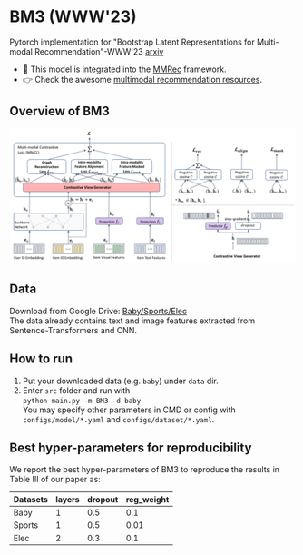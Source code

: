 # BM3 (WWW'23)
Pytorch implementation for "Bootstrap Latent Representations for Multi-modal Recommendation"-WWW'23 [arxiv](https://arxiv.org/abs/2207.05969)

- :twisted_rightwards_arrows: This model is integrated into the [MMRec](https://github.com/enoche/MMRec) framework.
- :point_right: Check the awesome [multimodal recommendation resources](https://github.com/enoche/MultimodalRecSys).

## Overview of BM3
<p>
<img src="./images/bm3.png" width="800">
</p>

## Data  
Download from Google Drive: [Baby/Sports/Elec](https://drive.google.com/drive/folders/13cBy1EA_saTUuXxVllKgtfci2A09jyaG?usp=sharing)  
The data already contains text and image features extracted from Sentence-Transformers and CNN.  

## How to run
1. Put your downloaded data (e.g. `baby`) under `data` dir.
2. Enter `src` folder and run with  
`python main.py -m BM3 -d baby`  
You may specify other parameters in CMD or config with `configs/model/*.yaml` and `configs/dataset/*.yaml`.

## Best hyper-parameters for reproducibility
We report the best hyper-parameters of BM3 to reproduce the results in Table III of our paper as:  

| Datasets | layers | dropout | reg_weight |
|----------|--------|---------|------------|
| Baby     | 1      | 0.5     | 0.1        |
| Sports   | 1      | 0.5     | 0.01       |
| Elec     | 2      | 0.3     | 0.1        |

 
